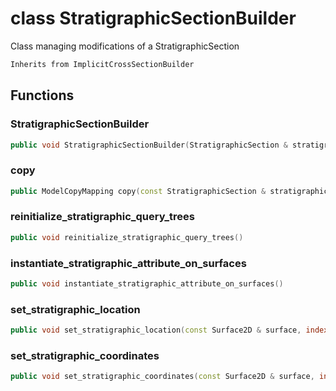 # class StratigraphicSectionBuilder

Class managing modifications of a StratigraphicSection

```cpp
Inherits from ImplicitCrossSectionBuilder
```

## Functions

### StratigraphicSectionBuilder

```cpp
public void StratigraphicSectionBuilder(StratigraphicSection & stratigraphic_section)
```

### copy

```cpp
public ModelCopyMapping copy(const StratigraphicSection & stratigraphic_section)
```

### reinitialize_stratigraphic_query_trees

```cpp
public void reinitialize_stratigraphic_query_trees()
```

### instantiate_stratigraphic_attribute_on_surfaces

```cpp
public void instantiate_stratigraphic_attribute_on_surfaces()
```

### set_stratigraphic_location

```cpp
public void set_stratigraphic_location(const Surface2D & surface, index_t vertex_id, Point value)
```

### set_stratigraphic_coordinates

```cpp
public void set_stratigraphic_coordinates(const Surface2D & surface, index_t vertex_id, const StratigraphicPoint2D & value)
```
